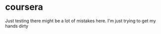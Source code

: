 # coursera
Just testing
there might be  a lot of mistakes here. I'm just trying to get my hands dirty


